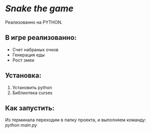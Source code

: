 # _Snake the game_
Реализованно на PYTHON.
## В игре реализованно:
<ul>
<li>Счет набраных очков</li>
<li>Генерация еды</li>
<li>Рост змеи</li>
</ul>

## Установка:
<ol>
<li>Установить python</li>
<li>Библиотека curses</li>
</ol>

## Как запустить:
Из терминала переходим в папку проекта, и выполняем команду: _python main.py_


